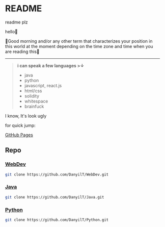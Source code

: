 # README
readme plz

hello👋

🔆Good morning and/or any other term that characterizes your position in this world at the moment depending on the time zone and time when you are reading this🌝
__________________________________________________________________________________
> __i can speak a few languages >↓__
> - java
> - python
> - javascript, react.js
> - html/css
> - solidity
> - whitespace
> - brainfuck

I know, It's look ugly

for quick jump:

[GitHub Pages](https://danyilt.github.io/WebDev/)


## Repo

### [WebDev](https://github.com/DanyilT/WebDev)
```sh
git clone https://github.com/DanyilT/WebDev.git
```

### [Java](https://github.com/DanyilT/Java)
```sh
git clone https://github.com/DanyilT/Java.git
```

### [Python](https://github.com/DanyilT/Pyhon)
```sh
git clone https://github.com/DanyilT/Python.git
```
